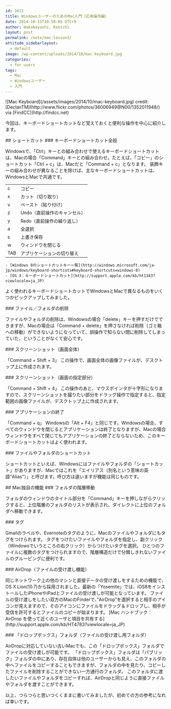 ```yaml
---
id: 1611
title: WindowsユーザーのためのMac入門（応用操作編）
date: 2014-10-15T10:50:05 UTC+9
author: Wakabayashi, Kenichi
layout: post
permalink: /note/mac-lesson3/
attitude_sidebarlayout:
  - default
image: /wp-content/uploads/2014/10/mac-keyboard.jpg
categories:
  - for users
tags:
  - Mac
  - Windowsユーザー
  - 入門
---
```

<p>
![Mac Keyboard](/assets/images/2014/10/mac-keyboard.jpg)
credit: [DeclanTM](http://www.flickr.com/photos/36006949@N00/1352011948/) via [FindCC](http://findcc.net)
</p>
今回は、キーボードショートカットなど覚えておくと便利な操作を中心に紹介します。
<p>
## ショートカット
### キーボードショートカット全般
<p>
Windowsで、「Ctrl」キーとの組み合わせで使えるキーボードショートカットは、Macの場合「Command」キーとの組み合わせ。たとえば、「コピー」のショートカット「Ctrl + c」は、Macだと「Command + c」となります。
装飾キーの組み合わせが異なることを除けば、主なキーボードショートカットは、WindowsとMacで共通です。
</p>
<p>
<table>
    <tr>
        <td>c</td>
        <td>コピー</td>
    </tr>
    <tr>
        <td>x</td>
        <td>カット（切り取り）</td>
    </tr>
    <tr>
        <td>v</td>
        <td>ペースト（貼り付け）</td>
    </tr>
    <tr>
        <td>z</td>
        <td>Undo（直前操作のキャンセル）</td>
    </tr>
    <tr>
        <td>y</td>
        <td>Redo（直前操作の繰り返し）</td>
    </tr>
    <tr>
        <td>a</td>
        <td>全選択</td>
    </tr>
    <tr>
        <td>s</td>
        <td>上書き保存</td>
    </tr>
    <tr>
        <td>w</td>
        <td>ウィンドウを閉じる</td>
    </tr>
    <tr>
        <td>TAB</td>
        <td>アプリケーションの切り替え</td>
    </tr>
</table>
</p>
<p>

    - [Windows 8のショートカットキー一覧](http://windows.microsoft.com/ja-jp/windows/keyboard-shortcuts#keyboard-shortcuts=windows-8)
    - [OS X：キーボードショートカット](http://support.apple.com/kb/ht1343?viewlocale=ja_JP)

</p>
<p>
よく使われるキーボードショートカットでWindowsとMacで異なるものをいくつかピックアップしてみました。
</p>
### ファイル／フォルダの削除
<p>
ファイルやフォルダの削除は、Windowsの場合「delete」キーを押すだけでできますが、Macの場合は「Command + delete」を押さなければ削除（ゴミ箱への移動）ができないようになっていて、誤操作で知らない間に削除してしまっていた、ということがなくて安心です。
</p>
### スクリーンショット（画面全体）
<p>
「Command + Shift + 3」
この操作で、画面全体の画像ファイルが、デスクトップ上に作成されます。
</p>
<p>
### スクリーンショット（画面の指定部分）
<p>
「Command + Shift + 4」
この操作のあと、マウスポインタが十字形になりますので、スクリーンショットを撮りたい部分をドラッグ操作で指定すると、指定範囲の画像ファイルが、デスクトップ上に作成されます。
</p>
### アプリケーションの終了
<p>
「Command + q」
Windowsの「Alt + F4」と同じです。Windowsの場合、すべてのウィンドウを閉じるとアプリケーションは終了となりますが、Macの場合ウィンドウをすべて閉じてもアプリケーションの終了とならないため、このキーボードショートカットはよく使われます。
</p>
### ファイルやフォルダのショートカット
<p>
ショートカットといえば、Windowsにはファイルやフォルダの「ショートカット」がありますが、Macではこれを「エイリアス（別名という意味の英語"Alias"）」と呼びます。呼び方は違いますが機能は同じものです。
</p>
## Mac独自の機能
### フォルダの階層移動
<p>
フォルダのウィンドウのタイトル部分を「Command」キーを押しながらクリックすると、上位階層のフォルダのリストが表示され、ダイレクトに上位のフォルダへ移動できます。
</p>
### タグ
<p>
Gmailのラベルや、Evernoteのタグのように、Macのファイルやフォルダにもタグをつけられます。
タグをつけたいファイルやフォルダを指定し、副クリック（Windowsでいうところの右クリック）からつけたいタグを選択。
ひとつのファイルに複数のタグをつけられますので、階層構造だけで分類しきれないファイルのグルーピングに便利です。
</p>
### AirDrop（ファイルの受け渡し機能）
<p>
同じネットワーク上の他のマシンと直接データの受け渡しをするための機能で、OS X Lion(10.7)から採用されました。最新の「Yosemite」では、iOS8をインストールしたiPhoneやiPadとファイルの受け渡しが可能となっています。
ファイルの受け渡しをしたい双方のMacのFinderで、”AirDrop”を選択すると相手のアイコンが見えますので、そのアイコンにファイルをドラッグ＆ドロップし、相手が受信を許可するとファイルのコピーが始まります。
[Mac ハンドブック：AirDrop を使って近くのユーザと項目を共有する](http://support.apple.com/kb/HT4783?viewlocale=ja_JP)
</p>
### 「ドロップボックス」フォルダ（ファイルの受け渡し用フォルダ）
<p>
AirDropに対応していない古いMacでも、この「ドロップボックス」フォルダでファイルの受け渡しが可能です。
「ドロップボックス」フォルダは「パブリック」フォルダの中にあり、存在自体は他のユーザーからも見え、このフォルダの中へファイルをコピーすることもできますが、フォルダの中を見たり、コピーしたファイルを削除することができない一方通行のフォルダ。
このフォルダに渡したいファイルやフォルダをコピーすれば、AirDropと同じように直接ファイルやフォルダを渡すことができます。
</p>
<p>
以上、つらつらと思いつくくままに書いてみましたが、初めての方の参考になれば幸いです。
</p>